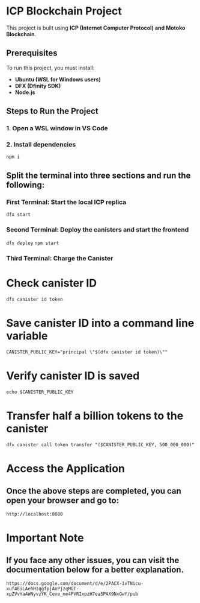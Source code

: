 # ICP Blockchain Project

This project is built using **ICP (Internet Computer Protocol) and Motoko Blockchain**.

## Prerequisites

To run this project, you must install:

- **Ubuntu (WSL for Windows users)**
- **DFX (Dfinity SDK)**
- **Node.js**

## Steps to Run the Project

### 1. Open a WSL window in VS Code
### 2. Install dependencies
`npm i`

## Split the terminal into three sections and run the following:

### First Terminal: Start the local ICP replica
`dfx start`

### Second Terminal: Deploy the canisters and start the frontend
`dfx deploy`
`npm start`

### Third Terminal: Charge the Canister

# Check canister ID
`dfx canister id token`

# Save canister ID into a command line variable
`CANISTER_PUBLIC_KEY="principal \"$(dfx canister id token)\""`

# Verify canister ID is saved
`echo $CANISTER_PUBLIC_KEY`

# Transfer half a billion tokens to the canister
`dfx canister call token transfer "($CANISTER_PUBLIC_KEY, 500_000_000)"`

# Access the Application
## Once the above steps are completed, you can open your browser and go to:
`http://localhost:8080`


# Important Note
## If you face any other issues, you can visit the documentation below for a better explanation.
`https://docs.google.com/document/d/e/2PACX-1vTNicu-xuf4EiLAehHIqgfpjAnPjzqMGT-xpZVvYaAWNyvzYK_Ceve_me4PVRIxpzH7ea5PAX9NxGwY/pub`

